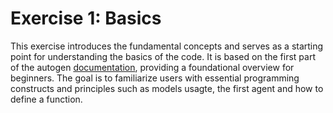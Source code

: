 # Exercise 1: Basics

This exercise introduces the fundamental concepts and serves as a starting point for understanding the basics of the code. It is based on the first part of the autogen [documentation](https://microsoft.github.io/autogen/stable/user-guide/agentchat-user-guide/tutorial/models.html), providing a foundational overview for beginners. The goal is to familiarize users with essential programming constructs and principles such as models usagte, the first agent and how to define a function.
